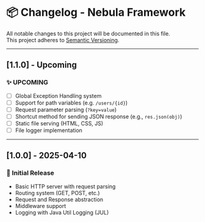 # 📦 Changelog - Nebula Framework

All notable changes to this project will be documented in this file.  
This project adheres to [Semantic Versioning](https://semver.org).

---

## [1.1.0] - Upcoming

### ✨ UPCOMING
- [ ] Global Exception Handling system
- [ ] Support for path variables (e.g. `/users/{id}`)
- [ ] Request parameter parsing (`?key=value`)
- [ ] Shortcut method for sending JSON response (e.g., `res.json(obj)`)
- [ ] Static file serving (HTML, CSS, JS)
- [ ] File logger implementation

---

## [1.0.0] - 2025-04-10

### 🚀 Initial Release
- Basic HTTP server with request parsing
- Routing system (GET, POST, etc.)
- Request and Response abstraction
- Middleware support
- Logging with Java Util Logging (JUL)
